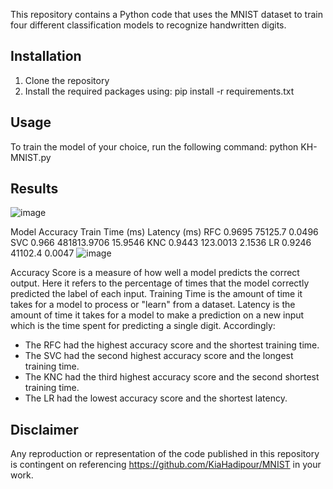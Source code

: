 
This repository contains a Python code that uses the MNIST dataset to train four different 
classification models to recognize handwritten digits.

## Installation

1. Clone the repository
2. Install the required packages using: pip install -r requirements.txt

## Usage

To train the model of your choice, run the following command: python KH-MNIST.py

## Results

![image](https://user-images.githubusercontent.com/33584311/228621313-c9695742-afe8-4ce0-9954-931edcb218fb.png)

Model	Accuracy	Train Time (ms)	Latency (ms)
RFC	0.9695	75125.7	0.0496
SVC	0.966	481813.9706	15.9546
KNC	0.9443	123.0013	2.1536
LR	0.9246	41102.4	0.0047
![image](https://user-images.githubusercontent.com/33584311/228629178-8f5e199a-7451-408b-8c5f-f8805b9677ed.png)

Accuracy Score is a measure of how well a model predicts the correct output. Here it refers to the percentage of 
times that the model correctly predicted the label of each input. Training Time is the amount of time it takes 
for a model to process or "learn" from a dataset. Latency is the amount of time it takes for a model to make a 
prediction on a new input which is the time spent for predicting a single digit. Accordingly:

- The RFC had the highest accuracy score and the shortest training time. 
- The SVC had the second highest accuracy score and the longest training time.
- The KNC had the third highest accuracy score and the second shortest training time.
- The LR had the lowest accuracy score and the shortest latency.

## Disclaimer

Any reproduction or representation of the code published in this repository is contingent on referencing 
https://github.com/KiaHadipour/MNIST in your work.
